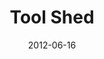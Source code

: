 ---
layout: message
category: message
series: "The Backyard Gospel"
title: "Tool Shed"
date: 2012-06-16
audio-description: "Brian Tome examines how to engage in challenging conversations about God."
audio: "http://www.crossroads.net/players/media/hq/backyardgospel_04.mp3"
audio-title: "Tool Shed"
audio-duration: "52:53"
program-description: "Program"
program: "http://www.crossroads.net/players/media/hq/06_16-17_12Program.pdf"
program-title: "Tool Shed"
video-description: "Brian Tome examines how to engage in challenging conversations
about God."
video-title: "Tool Shed"
video: "https://s3.amazonaws.com/crossroadsvideomessages/backyardgospel_04.mp4"
video-poster: "https://www.crossroads.net/uploadedfiles/backyardgospel_04_still.jpg"
---